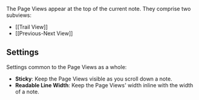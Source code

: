 
The Page Views appear at the top of the current note. They comprise two subviews:

- [[Trail View]]
- [[Previous-Next View]]

## Settings

Settings common to the Page Views as a whole:

- **Sticky**: Keep the Page Views visible as you scroll down a note.
- **Readable Line Width**: Keep the Page Views' width inline with the width of a note.
